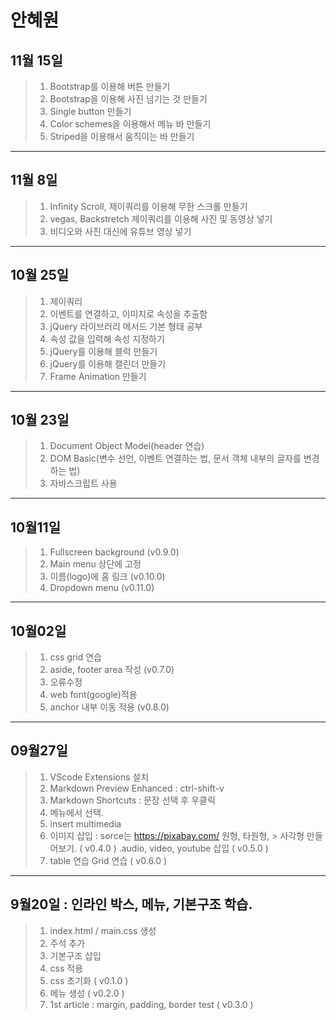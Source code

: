 # 안혜원
## 11월 15일
> 1. Bootstrap를 이용해 버튼 만들기
> 2. Bootstrap을 이용해 사진 넘기는 것 만들기
> 3. Single button 만들기
> 4. Color schemes을 이용해서 메뉴 바 만들기
> 5. Striped을 이용해서 움직이는 바 만들기
---------------------------------------
## 11월 8일
> 1. Infinity Scroll, 제이쿼리를 이용해 무한 스크롤 만들기
> 2. vegas, Backstretch 제이쿼리를 이용해 사진 및 동영상 넣기
> 3. 비디오와 사진 대신에 유튜브 영상 넣기
----------------------------------------
## 10월 25일
> 1. 제이쿼리 
> 2. 이벤트를 연결하고, 이미지로 속성을 추출함
> 3. jQuery 라이브러리 메서드 기본 형태 공부
> 4. 속성 값을 입력해 속성 지정하기
> 5. jQuery를 이용해 블럭 만들기
> 6. jQuery를 이용해 캘린더 만들기
> 7. Frame Animation 만들기
-----------------------------------------
## 10월 23일
> 1. Document Object Model(header 연습)
> 2. DOM Basic(변수 선언, 이벤트 연결하는 법,
  문서 객체 내부의 글자를 변경하는 법)
> 3. 자바스크립트 사용
-----------------------------------------
## 10월11일
> 1. Fullscreen background (v0.9.0)
> 2. Main menu 상단에 고정
> 3. 이름(logo)에 홈 링크 (v0.10.0)
> 4. Dropdown menu (v0.11.0)
------------------------------------------
## 10월02일
> 1. css grid 연습
> 2. aside, footer area 작성 (v0.7.0)
> 3. 오류수정
> 4. web font(google)적용
> 5. anchor 내부 이동 적용 (v0.8.0)
------------------------------------------
## 09월27일 
> 1. VScode Extensions 설치
> 2. Markdown Preview Enhanced : ctrl-shift-v
> 3. Markdown Shortcuts : 문장 선택 후 우클릭 
> 4. 메뉴에서 선택.
> 5. insert multimedia
> 6. 이미지 삽입 : sorce는 https://pixabay.com/  원형, 타원형, > 사각형 만들어보기. ( v0.4.0 )
 .audio, video, youtube 삽입 ( v0.5.0 )
> 7. table 연습
 Grid 연습 ( v0.6.0 )
------------------------------------------
## 9월20일 : 인라인 박스, 메뉴, 기본구조 학습.
> 1. index.html / main.css 생성
> 2. 주석 추가
> 3. 기본구조 삽입
> 4. css 적용
> 5. css 초기화 ( v0.1.0 )
> 6. 메뉴 생성 ( v0.2.0 )
> 7. 1st article : margin, padding, border 
test ( v0.3.0 )